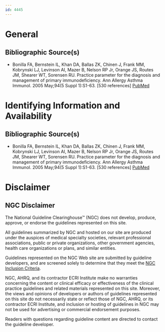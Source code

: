 ```yaml
---
id: 4445
---
```


# General

## Bibliographic Source(s)

- Bonilla FA, Bernstein IL, Khan DA, Ballas ZK, Chinen J, Frank MM, Kobrynski LJ, Levinson AI, Mazer B, Nelson RP Jr, Orange JS, Routes JM, Shearer WT, Sorensen RU. Practice parameter for the diagnosis and management of primary immunodeficiency. Ann Allergy Asthma Immunol. 2005 May;94(5 Suppl 1):S1-63. [530 references] [ PubMed ](http://www.ncbi.nlm.nih.gov/entrez/query.fcgi?cmd=Retrieve&db=pubmed&dopt=Abstract&list_uids=15945566)

# Identifying Information and Availability

## Bibliographic Source(s)

- Bonilla FA, Bernstein IL, Khan DA, Ballas ZK, Chinen J, Frank MM, Kobrynski LJ, Levinson AI, Mazer B, Nelson RP Jr, Orange JS, Routes JM, Shearer WT, Sorensen RU. Practice parameter for the diagnosis and management of primary immunodeficiency. Ann Allergy Asthma Immunol. 2005 May;94(5 Suppl 1):S1-63. [530 references] [ PubMed ](http://www.ncbi.nlm.nih.gov/entrez/query.fcgi?cmd=Retrieve&db=pubmed&dopt=Abstract&list_uids=15945566)

# Disclaimer

## NGC Disclaimer

The National Guideline Clearinghouse™ (NGC) does not develop, produce, approve, or endorse the guidelines represented on this site.

All guidelines summarized by NGC and hosted on our site are produced under the auspices of medical specialty societies, relevant professional associations, public or private organizations, other government agencies, health care organizations or plans, and similar entities.

Guidelines represented on the NGC Web site are submitted by guideline developers, and are screened solely to determine that they meet the [NGC Inclusion Criteria](/help-and-about/summaries/inclusion-criteria).

NGC, AHRQ, and its contractor ECRI Institute make no warranties concerning the content or clinical efficacy or effectiveness of the clinical practice guidelines and related materials represented on this site. Moreover, the views and opinions of developers or authors of guidelines represented on this site do not necessarily state or reflect those of NGC, AHRQ, or its contractor ECRI Institute, and inclusion or hosting of guidelines in NGC may not be used for advertising or commercial endorsement purposes.

Readers with questions regarding guideline content are directed to contact the guideline developer.

